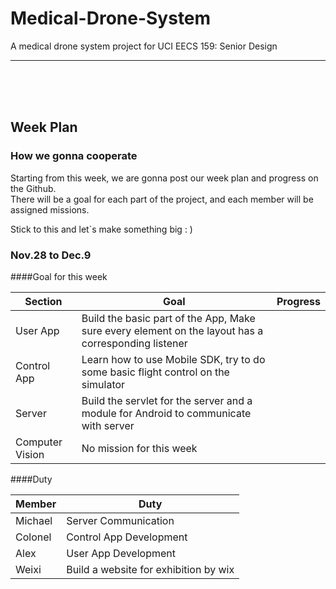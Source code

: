 # Medical-Drone-System
A medical drone system project for UCI EECS 159: Senior Design

---

<br><br><br>

## Week Plan

### How we gonna cooperate

Starting from this week, we are gonna post our week plan and progress on the Github.  
There will be a goal for each part of the project, and each member will be assigned missions.

Stick to this and let`s make something big : )
### Nov.28 to Dec.9
####Goal for this week  

|Section| Goal | Progress |
|---| ---  |---|
| User App | Build the basic part of the App, Make sure every element on the layout has a corresponding listener | |
| Control App|Learn how to use Mobile SDK, try to do some basic flight control on the simulator | |
| Server|Build the servlet for the server and a module for Android to communicate with server||
|Computer Vision|No mission for this week||

####Duty

|Member| Duty |
|---| ---|
| Michael | Server Communication |
|Colonel|Control App Development|
|Alex|User App Development|
|Weixi|Build a website for exhibition by wix|


